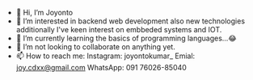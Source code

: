 - 👋 Hi, I’m Joyonto 
- 👀 I’m interested in backend web development also new technologies additionally I've keen interest on embbeded systems and IOT.
- 🌱 I’m currently learning the basics of programming languages...😂
- 💞️ I’m not looking to collaborate on anything yet.
- 📫 How to reach me: Instagram: joyontokumar_
                          Emial: joy.cdxx@gmail.com
                       WhatsApp: 091 76026-85040

<!---
cdxx-joy/cdxx-joy is a ✨ special ✨ repository because its `README.md` (this file) appears on your GitHub profile.
You can click the Preview link to take a look at your changes.
--->
